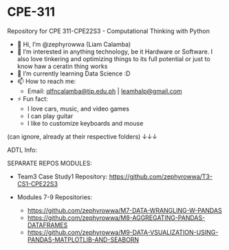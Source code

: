 # CPE-311
Repository for CPE 311-CPE22S3 - Computational Thinking with Python

- 👋 Hi, I’m @zephyrowwa (Liam Calamba)
- 👀 I’m interested in anything technology, be it Hardware or Software. I also love tinkering and optimizing things to its full potential or just to know haw a ceratin thing works
- 🌱 I’m currently learning Data Science :D
- 📫 How to reach me:
  - Email: qlfncalamba@tip.edu.ph | leamhalp@gmail.com
- ⚡ Fun fact:
  - I love cars, music, and video games
  - I can play guitar
  - I like to customize keyboards and mouse



(can ignore, already at their respective folders)
↓↓↓

ADTL Info:

SEPARATE REPOS MODULES:

- Team3 Case Study1 Repository: https://github.com/zephyrowwa/T3-CS1-CPE22S3

- Modules 7-9 Repositories:
  - https://github.com/zephyrowwa/M7-DATA-WRANGLING-W-PANDAS
  - https://github.com/zephyrowwa/M8-AGGREGATING-PANDAS-DATAFRAMES
  - https://github.com/zephyrowwa/M9-DATA-VSUALIZATION-USING-PANDAS-MATPLOTLIB-AND-SEABORN
